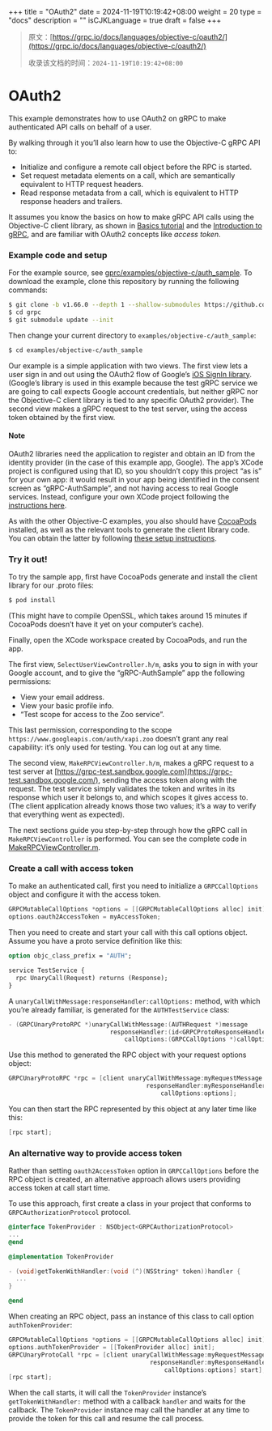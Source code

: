 +++
title = "OAuth2"
date = 2024-11-19T10:19:42+08:00
weight = 20
type = "docs"
description = ""
isCJKLanguage = true
draft = false
+++

> 原文：[https://grpc.io/docs/languages/objective-c/oauth2/](https://grpc.io/docs/languages/objective-c/oauth2/)
>
> 收录该文档的时间：`2024-11-19T10:19:42+08:00`

# OAuth2





This example demonstrates how to use OAuth2 on gRPC to make authenticated API calls on behalf of a user.

By walking through it you’ll also learn how to use the Objective-C gRPC API to:

- Initialize and configure a remote call object before the RPC is started.
- Set request metadata elements on a call, which are semantically equivalent to HTTP request headers.
- Read response metadata from a call, which is equivalent to HTTP response headers and trailers.

It assumes you know the basics on how to make gRPC API calls using the Objective-C client library, as shown in [Basics tutorial](https://grpc.io/docs/languages/objective-c/basics/) and the [Introduction to gRPC](https://grpc.io/docs/what-is-grpc/introduction/), and are familiar with OAuth2 concepts like *access token*.

### Example code and setup

For the example source, see [gprc/examples/objective-c/auth_sample](https://github.com/grpc/grpc/tree/v1.66.0/examples/objective-c/auth_sample). To download the example, clone this repository by running the following commands:

```sh
$ git clone -b v1.66.0 --depth 1 --shallow-submodules https://github.com/grpc/grpc
$ cd grpc
$ git submodule update --init
```

Then change your current directory to `examples/objective-c/auth_sample`:

```sh
$ cd examples/objective-c/auth_sample
```

Our example is a simple application with two views. The first view lets a user sign in and out using the OAuth2 flow of Google’s [iOS SignIn library](https://developers.google.com/identity/sign-in/ios/). (Google’s library is used in this example because the test gRPC service we are going to call expects Google account credentials, but neither gRPC nor the Objective-C client library is tied to any specific OAuth2 provider). The second view makes a gRPC request to the test server, using the access token obtained by the first view.

#### Note

OAuth2 libraries need the application to register and obtain an ID from the identity provider (in the case of this example app, Google). The app’s XCode project is configured using that ID, so you shouldn’t copy this project “as is” for your own app: it would result in your app being identified in the consent screen as “gRPC-AuthSample”, and not having access to real Google services. Instead, configure your own XCode project following the [instructions here](https://developers.google.com/identity/sign-in/ios/).

As with the other Objective-C examples, you also should have [CocoaPods](https://cocoapods.org/#install) installed, as well as the relevant tools to generate the client library code. You can obtain the latter by following [these setup instructions](https://github.com/grpc/homebrew-grpc).

### Try it out!

To try the sample app, first have CocoaPods generate and install the client library for our .proto files:

```sh
$ pod install
```

(This might have to compile OpenSSL, which takes around 15 minutes if CocoaPods doesn’t have it yet on your computer’s cache).

Finally, open the XCode workspace created by CocoaPods, and run the app.

The first view, `SelectUserViewController.h/m`, asks you to sign in with your Google account, and to give the “gRPC-AuthSample” app the following permissions:

- View your email address.
- View your basic profile info.
- “Test scope for access to the Zoo service”.

This last permission, corresponding to the scope `https://www.googleapis.com/auth/xapi.zoo` doesn’t grant any real capability: it’s only used for testing. You can log out at any time.

The second view, `MakeRPCViewController.h/m`, makes a gRPC request to a test server at [https://grpc-test.sandbox.google.com](https://grpc-test.sandbox.google.com/), sending the access token along with the request. The test service simply validates the token and writes in its response which user it belongs to, and which scopes it gives access to. (The client application already knows those two values; it’s a way to verify that everything went as expected).

The next sections guide you step-by-step through how the gRPC call in `MakeRPCViewController` is performed. You can see the complete code in [MakeRPCViewController.m](https://github.com/grpc/grpc/blob/v1.66.0/examples/objective-c/auth_sample/MakeRPCViewController.m).

### Create a call with access token

To make an authenticated call, first you need to initialize a `GRPCCallOptions` object and configure it with the access token.

```objective-c
GRPCMutableCallOptions *options = [[GRPCMutableCallOptions alloc] init];
options.oauth2AccessToken = myAccessToken;
```

Then you need to create and start your call with this call options object. Assume you have a proto service definition like this:

```protobuf
option objc_class_prefix = "AUTH";

service TestService {
  rpc UnaryCall(Request) returns (Response);
}
```

A `unaryCallWithMessage:responseHandler:callOptions:` method, with which you’re already familiar, is generated for the `AUTHTestService` class:

```objective-c
- (GRPCUnaryProtoRPC *)unaryCallWithMessage:(AUTHRequest *)message
                            responseHandler:(id<GRPCProtoResponseHandler>)responseHandler
                                callOptions:(GRPCCallOptions *)callOptions;
```

Use this method to generated the RPC object with your request options object:

```objective-c
GRPCUnaryProtoRPC *rpc = [client unaryCallWithMessage:myRequestMessage
                                      responseHandler:myResponseHandler
                                          callOptions:options];
```

You can then start the RPC represented by this object at any later time like this:

```objective-c
[rpc start];
```

### An alternative way to provide access token

Rather than setting `oauth2AccessToken` option in `GRPCCallOptions` before the RPC object is created, an alternative approach allows users providing access token at call start time.

To use this approach, first create a class in your project that conforms to `GRPCAuthorizationProtocol` protocol.

```objective-c
@interface TokenProvider : NSObject<GRPCAuthorizationProtocol>
...
@end

@implementation TokenProvider

- (void)getTokenWithHandler:(void (^)(NSString* token))handler {
  ...
}

@end
```

When creating an RPC object, pass an instance of this class to call option `authTokenProvider`:

```objective-c
GRPCMutableCallOptions *options = [[GRPCMutableCallOptions alloc] init];
options.authTokenProvider = [[TokenProvider alloc] init];
GRPCUnaryProtoCall *rpc = [client unaryCallWithMessage:myRequestMessage
                                       responseHandler:myResponseHandler
                                           callOptions:options] start];
[rpc start];
```

When the call starts, it will call the `TokenProvider` instance’s `getTokenWithHandler:` method with a callback `handler` and waits for the callback. The `TokenProvider` instance may call the handler at any time to provide the token for this call and resume the call process.
